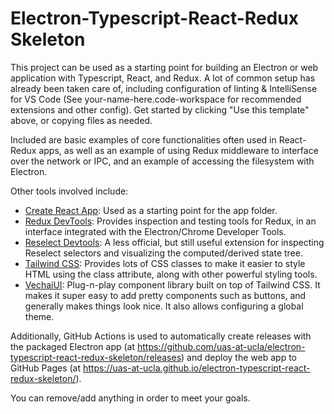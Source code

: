 # Electron-Typescript-React-Redux Skeleton

This project can be used as a starting point for building an Electron or web application with Typescript, React, and Redux. A lot of common setup has already been taken care of, including configuration of linting & IntelliSense for VS Code (See your-name-here.code-workspace for recommended extensions and other config). Get started by clicking "Use this template" above, or copying files as needed.

Included are basic examples of core functionalities often used in React-Redux apps, as well as an example of using Redux middleware to interface over the network or IPC, and an example of accessing the filesystem with Electron.

Other tools involved include:
* [Create React App](https://github.com/facebook/create-react-app#create-react-app--): Used as a starting point for the app folder.
* [Redux DevTools](https://github.com/reduxjs/redux-devtools): Provides inspection and testing tools for Redux, in an interface integrated with the Electron/Chrome Developer Tools.
* [Reselect Devtools](https://github.com/skortchmark9/reselect-tools): A less official, but still useful extension for inspecting Reselect selectors and visualizing the computed/derived state tree.
* [Tailwind CSS](https://tailwindcss.com/): Provides lots of CSS classes to make it easier to style HTML using the class attribute, along with other powerful styling tools.
* [VechaiUI](https://www.vechaiui.com/): Plug-n-play component library built on top of Tailwind CSS. It makes it super easy to add pretty components such as buttons, and generally makes things look nice. It also allows configuring a global theme.

Additionally, GitHub Actions is used to automatically create releases with the packaged Electron app (at https://github.com/uas-at-ucla/electron-typescript-react-redux-skeleton/releases) and deploy the web app to GitHub Pages (at https://uas-at-ucla.github.io/electron-typescript-react-redux-skeleton/).

You can remove/add anything in order to meet your goals.
